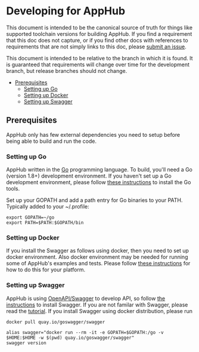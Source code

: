 # Developing for AppHub

This document is intended to be the canonical source of truth for things like
supported toolchain versions for building AppHub.
If you find a requirement that this doc does not capture, or if you find other
docs with references to requirements that are not simply links to this doc,
please [submit an issue](https://git.internal.yunify.com/ray/AppHub/issues/new).

This document is intended to be relative to the branch in which it is found.
It is guaranteed that requirements will change over time for the development
branch, but release branches should not change.

- [Prerequisites](#prerequisites)
  - [Setting up Go](#setting-up-go)
  - [Setting up Docker](#setting-up-docker)
  - [Setting up Swagger](#setting-up-swagger)

## Prerequisites

AppHub only has few external dependencies you need to setup before being 
able to build and run the code.

### Setting up Go

AppHub written in the [Go](http://golang.org) programming language.
To build, you'll need a Go (version 1.8+) development environment. 
If you haven't set up a Go development environment, please follow 
[these instructions](https://golang.org/doc/install)
to install the Go tools.

Set up your GOPATH and add a path entry for Go binaries to your PATH. Typically
added to your ~/.profile:

```shell
export GOPATH=~/go
export PATH=$PATH:$GOPATH/bin
```

### Setting up Docker
If you install the Swagger as follows using docker, then you need to set up docker
environment. Also docker environment may be needed for running some of AppHub's examples 
and tests. Please follow [these instructions](https://docs.docker.com/engine/installation/)
for how to do this for your platform.

### Setting up Swagger

AppHub is using [OpenAPI/Swagger](https://swagger.io) to develop API, so follow 
[the instructions](https://github.com/go-swagger/go-swagger/tree/master/docs) to 
install Swagger. If you are not familar with Swagger, please read the 
[tutorial](http://apihandyman.io/writing-openapi-swagger-specification-tutorial-part-1-introduction/#writing-openapi-fka-swagger-specification-tutorial). If you install Swagger using docker distribution, 
please run

```shell
docker pull quay.io/goswagger/swagger

alias swagger="docker run --rm -it -e GOPATH=$GOPATH:/go -v $HOME:$HOME -w $(pwd) quay.io/goswagger/swagger"
swagger version
```